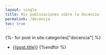```yaml
---
layout: single
title: Mis publicaciones sobre la docencia
permalink: /docencia
toc: true
---
```


{%- for post in site.categories["docencia"] %}
* [{{post.title}}]({{post.url}})
{%endfor %}